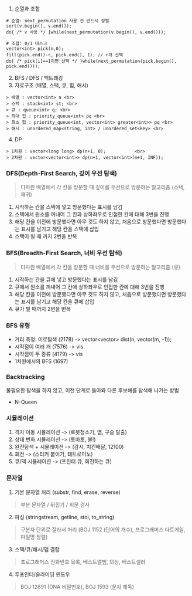 1. 순열과 조합
```
# 순열: next_permutation 사용 전 반드시 정렬
sort(v.begin(), v.end());
do{ /* v 사용 */ }while(next_permutation(v.begin(), v.end()));

# 조합: 0/1 마스크
vector<int> pick(n,0);
fill(pick.end()-r, pick.end(), 1); // r개 선택
do{ /* pick[i]==1이면 선택 */ }while(next_permutation(pick.begin(), pick.end()));
```
2. BFS / DFS / 백트래킹
3. 자료구조 (배열, 스택, 큐, 힙, 해시)
```
> 배열 : vector<int> a <br>
> 스택 : stack<int> st; <br>
> 큐 : queue<int> q; <br>
> 최대 힙 : priority_queue<int> pq <br>
> 최소 힙 : priority_queue<int, vector<int> greater<int>> pq <br>
> 해시 : unordered_map<string, int> / unordered_set<key> <br>
```
4. DP
```
> 1차원 : vector<long long> dp(n+1, 0);           <br>
> 2차원 : vector<vector<int>> dp(n+1, vector<int>(m+1, INF)); 
```
### DFS(Depth-First Search, 깊이 우선 탐색)
> 다차원 배열에서 각 칸을 방문할 때 깊이를 우선으로 방문하는 알고리즘 (스택, 재귀)
1. 시작하는 칸을 스택에 넣고 방문했다는 표시를 남김
2. 스택에서 원소를 꺼내어 그 칸과 상하좌우로 인접한 칸에 대해 3번을 진행
3. 해당 칸을 이전에 방문했다면 아무 것도 하지 않고, 처음으로 방문했다면 방문했다는 표시를 남기고 해당 칸을 스택에 삽입
4. 스택이 빌 때 까지 2번을 반복

### BFS(Breadth-First Search, 너비 우선 탐색)
> 다차원 배열에서 각 칸을 방문할 때 너비를 우선으로 방문하는 알고리즘 (큐)
1. 시작하는 칸을 큐에 넣고 방문했다는 표시를 남김
2. 큐에서 원소를 꺼내어 그 칸에 상하좌우로 인접한 칸에 대해 3번을 진행
3. 해당 칸을 이전에 방문했다면 아무 것도 하지 않고, 처음으로 방문했다면 방문했다는 표시를 남기고 해당 칸을 큐에 삽입
4. 큐가 빌 때까지 2번을 반복

### BFS 유형
- 거리 측정: 미로탐색 (2178) -> vector<vector<int>> dist(n, vector<int>(m, -1));
- 시작점이 여러 개    (7576) -> vis
- 시작점이 두 종류    (4179) -> vis
- 1차원에서의 BFS     (1697)

### Backtracking
불필요한 탐색을 하지 않고, 이전 단계로 돌아와 다른 후보해를 탐색해 나가는 방법
- N-Queen

### 시뮬레이션
1. 격자 이동 시뮬레이션 -> (로봇청소기, 뱀, 구슬 탈출)
2. 상태 변화 시뮬레이션 -> (토마토, 불!)
3. 완전탐색 + 시뮬레이션 -> (감시, 치킨배달, 12100)
4. 회전 -> (스티커 붙이기, 테트로미노)
5. 큐/덱 시뮬레이션 -> (프린터 큐, 회전하는 큐)

### 문자열
1. 기본 문자열 처리 (substr, find, erase, reverse)
> 부분 문자열 / 뒤집기 / 회문 검사
2. 파싱 (stringstream, getline, stoi, to_string)
> 구분자 단위로 잘라서 처리 (BOJ 1152 (단어의 개수), 프로그래머스 다트게임, 파일명 정렬)
3. 스택/큐/해시/맵 결합
> 프로그래머스 전화번호 목록, 베스트앨범, 의상, 베스트셀러
4. 투포인터/슬라이딩 윈도우
> BOJ 12891 (DNA 비밀번호), BOJ 1593 (문자 해독)
